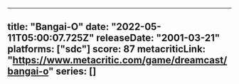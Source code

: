 
---
title: "Bangai-O"
date: "2022-05-11T05:00:07.725Z"
releaseDate: "2001-03-21"
platforms: ["sdc"]
score: 87
metacriticLink: "https://www.metacritic.com/game/dreamcast/bangai-o"
series: []
---
